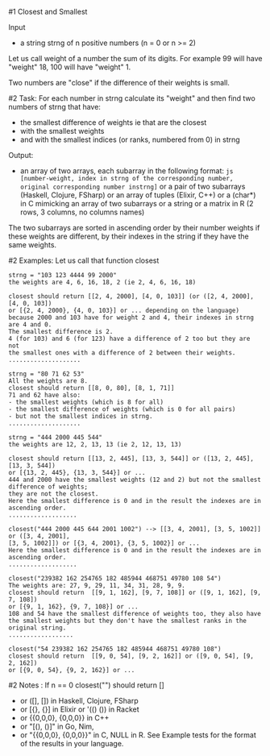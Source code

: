 #1 Closest and Smallest

Input
* a string strng of n positive numbers (n = 0 or n >= 2)

Let us call weight of a number the sum of its digits. For example 99 will have "weight" 18, 100 will have "weight" 1.

Two numbers are "close" if the difference of their weights is small.

#2 Task:
For each number in strng calculate its "weight" and then find two numbers of strng that have:
* the smallest difference of weights ie that are the closest
* with the smallest weights
* and with the smallest indices (or ranks, numbered from 0) in strng

Output:
* an array of two arrays, each subarray in the following format:
```js [number-weight, index in strng of the corresponding number, original corresponding number instrng]```
or a pair of two subarrays (Haskell, Clojure, FSharp) or an array of tuples (Elixir, C++)
or a (char*) in C mimicking an array of two subarrays or a string
or a matrix in R (2 rows, 3 columns, no columns names)

The two subarrays are sorted in ascending order by their number weights if these weights are different, by their indexes in the string if they have the same weights.

#2 Examples:
Let us call that function closest

```
strng = "103 123 4444 99 2000"
the weights are 4, 6, 16, 18, 2 (ie 2, 4, 6, 16, 18)

closest should return [[2, 4, 2000], [4, 0, 103]] (or ([2, 4, 2000], [4, 0, 103])
or [{2, 4, 2000}, {4, 0, 103}] or ... depending on the language)
because 2000 and 103 have for weight 2 and 4, their indexes in strng are 4 and 0.
The smallest difference is 2.
4 (for 103) and 6 (for 123) have a difference of 2 too but they are not 
the smallest ones with a difference of 2 between their weights.
....................

strng = "80 71 62 53"
All the weights are 8.
closest should return [[8, 0, 80], [8, 1, 71]]
71 and 62 have also:
- the smallest weights (which is 8 for all)
- the smallest difference of weights (which is 0 for all pairs)
- but not the smallest indices in strng.
....................

strng = "444 2000 445 544"
the weights are 12, 2, 13, 13 (ie 2, 12, 13, 13)

closest should return [[13, 2, 445], [13, 3, 544]] or ([13, 2, 445], [13, 3, 544])
or [{13, 2, 445}, {13, 3, 544}] or ...
444 and 2000 have the smallest weights (12 and 2) but not the smallest difference of weights;
they are not the closest.
Here the smallest difference is 0 and in the result the indexes are in ascending order.
...................

closest("444 2000 445 644 2001 1002") --> [[3, 4, 2001], [3, 5, 1002]] or ([3, 4, 2001], 
[3, 5, 1002]]) or [{3, 4, 2001}, {3, 5, 1002}] or ...
Here the smallest difference is 0 and in the result the indexes are in ascending order.
...................

closest("239382 162 254765 182 485944 468751 49780 108 54")
The weights are: 27, 9, 29, 11, 34, 31, 28, 9, 9.
closest should return  [[9, 1, 162], [9, 7, 108]] or ([9, 1, 162], [9, 7, 108]) 
or [{9, 1, 162}, {9, 7, 108}] or ...
108 and 54 have the smallest difference of weights too, they also have 
the smallest weights but they don't have the smallest ranks in the original string.
..................

closest("54 239382 162 254765 182 485944 468751 49780 108")
closest should return  [[9, 0, 54], [9, 2, 162]] or ([9, 0, 54], [9, 2, 162])
or [{9, 0, 54}, {9, 2, 162}] or ...
```

#2 Notes :
If n == 0 closest("") should return []
* or ([], []) in Haskell, Clojure, FSharp
* or [{}, {}] in Elixir or '(() ()) in Racket
* or {{0,0,0}, {0,0,0}} in C++
* or "[(), ()]" in Go, Nim,
* or "{{0,0,0}, {0,0,0}}" in C, NULL in R.
See Example tests for the format of the results in your language.